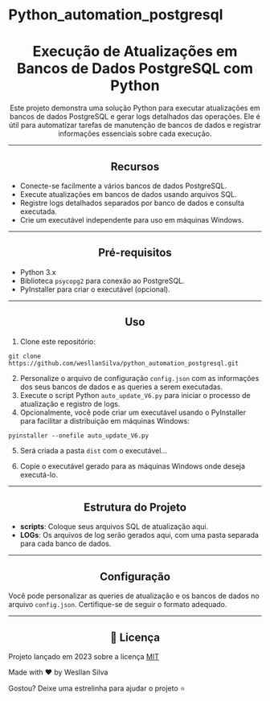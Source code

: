 # Python_automation_postgresql

<h1 align="center">Execução de Atualizações em Bancos de Dados PostgreSQL com Python</h1>

<p align="center">Este projeto demonstra uma solução Python para executar atualizações em bancos de dados PostgreSQL e gerar logs detalhados das operações. Ele é útil para automatizar tarefas de manutenção de bancos de dados e registrar informações essenciais sobre cada execução.</p>

<hr>

<h2 align="center">Recursos</h2>

<ul>
  <li>Conecte-se facilmente a vários bancos de dados PostgreSQL.</li>
  <li>Execute atualizações em bancos de dados usando arquivos SQL.</li>
  <li>Registre logs detalhados separados por banco de dados e consulta executada.</li>
  <li>Crie um executável independente para uso em máquinas Windows.</li>
</ul>

<hr>

<h2 align="center">Pré-requisitos</h2>

<ul>
  <li>Python 3.x</li>
  <li>Biblioteca <code>psycopg2</code> para conexão ao PostgreSQL.</li>
  <li>PyInstaller para criar o executável (opcional).</li>
</ul>

<hr>

<h2 align="center">Uso</h2>

<ol>
  <li>Clone este repositório:</li>
</ol>

<pre><code>git clone https://github.com/wesllanSilva/python_automation_postgresql.git</code></pre>

<ol start="2">
  <li>Personalize o arquivo de configuração <code>config.json</code> com as informações dos seus bancos de dados e as queries a serem executadas.</li>
  <li>Execute o script Python <code>auto_update_V6.py</code> para iniciar o processo de atualização e registro de logs.</li>
  <li>Opcionalmente, você pode criar um executável usando o PyInstaller para facilitar a distribuição em máquinas Windows:</li>
</ol>

<pre><code>pyinstaller --onefile auto_update_V6.py</code></pre>

<ol start="5">
  <li>Será criada a pasta <code>dist</code> com o executável... </li>
</ol>

<ol start="6">
  <li>Copie o executável gerado para as máquinas Windows onde deseja executá-lo.</li>
</ol>

<hr>

<h2 align="center">Estrutura do Projeto</h2>

<ul>
  <li><strong>scripts</strong>: Coloque seus arquivos SQL de atualização aqui.</li>
  <li><strong>LOGs</strong>: Os arquivos de log serão gerados aqui, com uma pasta separada para cada banco de dados.</li>
</ul>

<hr>

<h2 align="center">Configuração</h2>

<p>Você pode personalizar as queries de atualização e os bancos de dados no arquivo <code>config.json</code>. Certifique-se de seguir o formato adequado.</p>

<hr>


<h2 align="center"> 📜 Licença</h2>

Projeto lançado em 2023 sobre a licença [MIT](./LICENSE.txt) 

Made with ❤️  by Wesllan Silva

Gostou? Deixe uma estrelinha para ajudar o projeto ⭐
